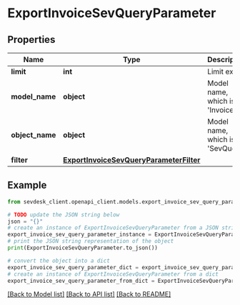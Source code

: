# ExportInvoiceSevQueryParameter


## Properties

Name | Type | Description | Notes
------------ | ------------- | ------------- | -------------
**limit** | **int** | Limit export | [optional] 
**model_name** | **object** | Model name, which is &#39;Invoice&#39; | 
**object_name** | **object** | Model name, which is &#39;SevQuery&#39; | 
**filter** | [**ExportInvoiceSevQueryParameterFilter**](ExportInvoiceSevQueryParameterFilter.md) |  | [optional] 

## Example

```python
from sevdesk_client.openapi_client.models.export_invoice_sev_query_parameter import ExportInvoiceSevQueryParameter

# TODO update the JSON string below
json = "{}"
# create an instance of ExportInvoiceSevQueryParameter from a JSON string
export_invoice_sev_query_parameter_instance = ExportInvoiceSevQueryParameter.from_json(json)
# print the JSON string representation of the object
print(ExportInvoiceSevQueryParameter.to_json())

# convert the object into a dict
export_invoice_sev_query_parameter_dict = export_invoice_sev_query_parameter_instance.to_dict()
# create an instance of ExportInvoiceSevQueryParameter from a dict
export_invoice_sev_query_parameter_from_dict = ExportInvoiceSevQueryParameter.from_dict(export_invoice_sev_query_parameter_dict)
```
[[Back to Model list]](../README.md#documentation-for-models) [[Back to API list]](../README.md#documentation-for-api-endpoints) [[Back to README]](../README.md)


